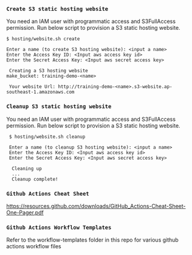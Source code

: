 
### `Create S3 static hosting website`

You need an IAM user with programmatic access and S3FullAccess permission. Run below script to provision a S3 static hosting website.

```
$ hosting/website.sh create

Enter a name (to create S3 hosting website): <input a name>
Enter the Access Key ID: <Input aws access key id>
Enter the Secret Access Key: <Input aws secret access key>

 Creating a S3 hosting website
make_bucket: training-demo-<name>

 Your website Url: http://training-demo-<name>.s3-website.ap-southeast-1.amazonaws.com
```

 ### `Cleanup S3 static hosting website`

You need an IAM user with programmatic access and S3FullAccess permission. Run below script to provision a S3 static hosting website.

```
 $ hosting/website.sh cleanup

 Enter a name (to cleanup S3 hosting website): <input a name>
 Enter the Access Key ID: <Input aws access key id>
 Enter the Secret Access Key: <Input aws secret access key>
  
  Cleaning up 
  ...
  Cleanup complete!
```

  ### `Github Actions Cheat Sheet`

  https://resources.github.com/downloads/GitHub_Actions-Cheat-Sheet-One-Pager.pdf

  ### `Github Actions Workflow Templates`

  Refer to the workflow-templates folder in this repo for various github actions workflow files
